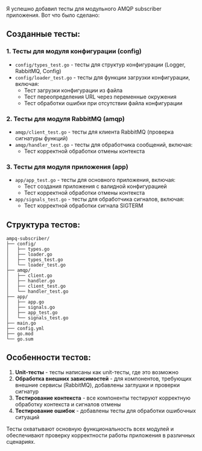 Я успешно добавил тесты для модульного AMQP subscriber приложения. Вот что было сделано:

## Созданные тесты:

### 1. Тесты для модуля конфигурации (config)
- `config/types_test.go` - тесты для структур конфигурации (Logger, RabbitMQ, Config)
- `config/loader_test.go` - тесты для функции загрузки конфигурации, включая:
  - Тест загрузки конфигурации из файла
  - Тест переопределения URL через переменные окружения
  - Тест обработки ошибки при отсутствии файла конфигурации

### 2. Тесты для модуля RabbitMQ (amqp)
- `amqp/client_test.go` - тесты для клиента RabbitMQ (проверка сигнатуры функций)
- `amqp/handler_test.go` - тесты для обработчика сообщений, включая:
  - Тест корректной обработки отмены контекста

### 3. Тесты для модуля приложения (app)
- `app/app_test.go` - тесты для основного приложения, включая:
  - Тест создания приложения с валидной конфигурацией
  - Тест корректной обработки отмены контекста
- `app/signals_test.go` - тесты для обработчика сигналов, включая:
  - Тест корректной обработки сигнала SIGTERM

## Структура тестов:
```
ampq-subscriber/
├── config/
│   ├── types.go
│   ├── loader.go
│   ├── types_test.go
│   └── loader_test.go
├── amqp/
│   ├── client.go
│   ├── handler.go
│   ├── client_test.go
│   └── handler_test.go
├── app/
│   ├── app.go
│   ├── signals.go
│   ├── app_test.go
│   └── signals_test.go
├── main.go
├── config.yml
├── go.mod
└── go.sum
```

## Особенности тестов:

1. **Unit-тесты** - тесты написаны как unit-тесты, где это возможно
2. **Обработка внешних зависимостей** - для компонентов, требующих внешние сервисы (RabbitMQ), добавлены заглушки и проверки сигнатур
3. **Тестирование контекста** - все компоненты тестируют корректную обработку контекста и сигналов отмены
4. **Тестирование ошибок** - добавлены тесты для обработки ошибочных ситуаций

Тесты охватывают основную функциональность всех модулей и обеспечивают проверку корректности работы приложения в различных сценариях.
